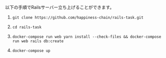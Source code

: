 以下の手順でRailsサーバー立ち上げることができます。


1. `git clone https://github.com/happiness-chain/rails-task.git`

2. `cd rails-task`

3. `docker-compose run web yarn install --check-files && docker-compose run web rails db:create`
4. `docker-compose up`
